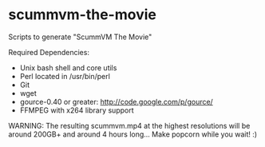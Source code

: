 scummvm-the-movie
=================

Scripts to generate "ScummVM The Movie"

Required Dependencies:
* Unix bash shell and core utils
* Perl located in /usr/bin/perl
* Git
* wget
* gource-0.40 or greater: http://code.google.com/p/gource/
* FFMPEG with x264 library support

WARNING: The resulting scummvm.mp4 at the highest resolutions
will be around 200GB+ and around 4 hours long...
Make popcorn while you wait! :)

